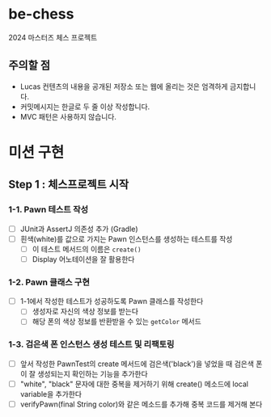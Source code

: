 # be-chess
2024 마스터즈 체스 프로젝트

## 주의할 점
- Lucas 컨텐츠의 내용을 공개된 저장소 또는 웹에 올리는 것은 엄격하게 금지합니다.
- 커밋메시지는 한글로 두 줄 이상 작성합니다.
- MVC 패턴은 사용하지 않습니다.

# 미션 구현
## Step 1 : 체스프로젝트 시작
### 1-1. Pawn 테스트 작성
- [ ] JUnit과 AssertJ 의존성 추가 (Gradle)
- [ ] 흰색(white)를 값으로 가지는 Pawn 인스턴스를 생성하는 테스트를 작성
  - [ ] 이 테스트 메서드의 이름은 `create()`
  - [ ] Display 어노테이션을 잘 활용한다

### 1-2. Pawn 클래스 구현
- [ ] 1-1에서 작성한 테스트가 성공하도록 Pawn 클래스를 작성한다
  - [ ] 생성자로 자신의 색상 정보를 받는다
  - [ ] 해당 폰의 색상 정보를 반환받을 수 있는 `getColor` 메서드

### 1-3. 검은색 폰 인스턴스 생성 테스트 및 리팩토링
- [ ] 앞서 작성한 PawnTest의 create 메서드에 검은색('black')을 넣었을 때 검은색 폰이 잘 생성되는지 확인하는 기능을 추가한다
- [ ] "white", "black" 문자에 대한 중복을 제거하기 위해 create() 메소드에 local variable을 추가한다
- [ ] verifyPawn(final String color)와 같은 메소드를 추가해 중복 코드를 제거해 본다
